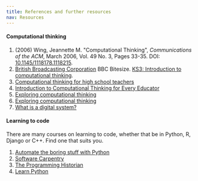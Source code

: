 ```yaml
---
title: References and further resources
nav: Resources
---
```


#### Computational thinking

1. (2006) Wing, Jeannette M. "Computational Thinking", *Communications of the ACM*, March 2006, Vol. 49 No. 3, Pages 33-35. DOI: [10.1145/1118178.1118215](https://dx.doi.org/10.1145/1118178.1118215).
2. [British Broadcasting Corporation](https://www.bbc.com/) BBC Bitesize. [KS3: Introduction to computational thinking](https://www.bbc.com/bitesize/guides/zp92mp3/revision/1).
3. [Computational thinking for high school teachers](https://ctpdonline.org/)
4. [Introduction to Computational Thinking for Every Educator](https://www.iste.org/professional-development/iste-u/computational-thinking)
5. [Exploring computational thinking](https://learn.iste.org/d2l/lor/search/search_results.d2l?ou=6606&lrepos=1006)
6. [Exploring computational thinking](https://edu.google.com/resources/programs/exploring-computational-thinking/)
7. [What is a digital system?](https://www.digitaltechnologieshub.edu.au/search#/site-search?pageNumber=1&keyword=GoogleCT)

#### Learning to code

There are many courses on learning to code, whether that be in Python, R, Django or C++. Find one that suits you.

1. [Automate the boring stuff with Python](https://automatetheboringstuff.com/)
2. [Software Carpentry](https://software-carpentry.org/)
3. [The Programming Historian](https://programminghistorian.org/)
4. [Learn Python](https://www.w3schools.com/python/)
